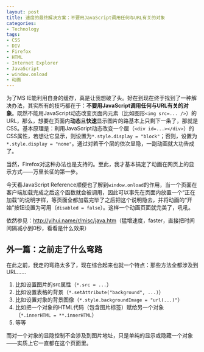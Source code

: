 ```yaml
---
layout: post
title: 速度的最终解决方案：不要用JavaScript调用任何与URL有关的对象
categories:
- Technology
tags:
- CSS
- DIV
- Firefox
- HTML
- Internet Explorer
- JavaScript
- window.onload
- 动画
---
```


为了MS IE能利用自身的缓存，真是让我想破了头。好在到现在终于找到了一种解决办法，其实所有的技巧都在于：**不要用JavaScript调用任何与URL有关的对象**。既然不能用JavaScript动态改变页面内元素（比如图形`<img src=... />`）的URL，那么，想要在页面内**动态**且**快速**显示图片的路基本上只剩下一条了，那就是CSS。基本原理是：利用JavaScript动态改变一个层（`<div id=...></div>`）的CSS属性，若想让它显示，则设置为`*.style.display = "block"`；否则，设置为`*.style.display = "none"`。通过对若干个层的依次显隐，一副动画就大功告成了。

当然，Firefox对这种办法也是支持的。至此，我才基本搞定了动画在网页上的显示方式——万里长征的第一步。

今天看JavaScript Reference顺便也了解到`window.onload`的作用，当一个页面在客户端加载完成之后这个函数就会被调用，因此可以事先在页面内放置一个“正在加载”的说明字样，等页面全都加载完毕了之后把这个说明隐去，并将动画的“开始”按钮设置为可用（`disabled = false`）。这样一个动画页面就完美了，吼吼。

依然参见：<http://yihui.name/r/misc/java.htm>（猛增速度，faster，直接把时间间隔减小到0秒，看看是什么效果）

## 外一篇：之前走了什么弯路

在此之前，我走的弯路太多了，现在综合起来也就一个特点：那些方法全都涉及到URL……

1. 比如设置图片的src属性（`*.src = ...`）
2. 比如设置表格的背景（`*.setAttribute("background", ...)`）
3. 比如设置对象的背景图像（`*.style.backgroundImage = "url(...)"`）
4. 比如把一个对象的HTML代码（包含图片标签）赋给另一个对象（`*.innerHTML = **.innerHTML`）
5. 等等

而对一个对象的显隐控制不会涉及到图片地址，只是单纯的显示或隐藏一个对象——实质上它一直都在这个页面里。

